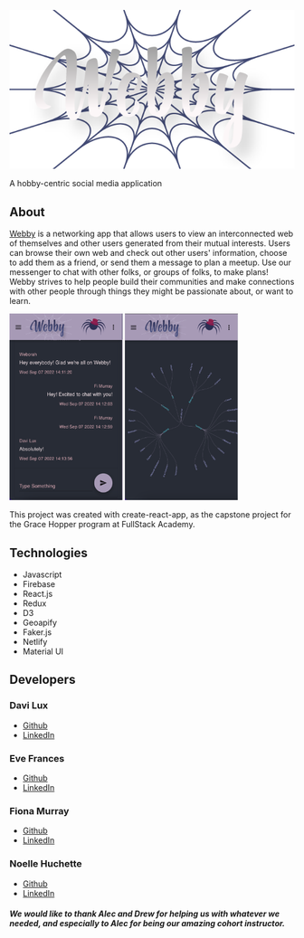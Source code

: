 ![image](/webby-logo.png)

A hobby-centric social media application

## About

[Webby](https://webby-social.netlify.app) is a networking app that allows users to view an
interconnected web of themselves and other users generated from their mutual interests. Users can browse their own web and check out other users' information, choose to add them as a friend, or send them a message to plan a meetup. Use our messenger to chat with other folks, or groups of folks, to make plans! Webby strives to help people build their communities and make connections with other people through things they might be passionate about, or want to learn.

<img src='webbychat.png' width='200px' height='330px'>
<img src='webbyweb.png' width='200px' height='330px'>

This project was created with create-react-app, as the capstone project for the Grace Hopper program at FullStack Academy.

## Technologies

- Javascript
- Firebase
- React.js
- Redux
- D3
- Geoapify
- Faker.js
- Netlify
- Material UI

## Developers

### Davi Lux
- [Github](https://github.com/davilux)
- [LinkedIn](https://www.linkedin.com/in/davilux/)
### Eve Frances
- [Github](https://github.com/L0tusPetal)
- [LinkedIn](https://www.linkedin.com/in/eve-frances/)
### Fiona Murray
- [Github](https://github.com/lavenderfi)
- [LinkedIn](https://www.linkedin.com/in/fiona-murray-dev/)
### Noelle Huchette
- [Github](https://github.com/noellehuchette)
- [LinkedIn](https://www.linkedin.com/in/noelle-huchette/)


##### We would like to thank Alec and Drew for helping us with whatever we needed, and especially to Alec for being our amazing cohort instructor.
